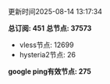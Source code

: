 更新时间2025-08-14 13:17:34

**总订阅: 451**
**总节点: 37573**
- vless节点: 12699
- hysteria2节点: 26

**google ping有效节点: 275**
